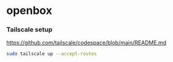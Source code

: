 # openbox

### Tailscale setup
https://github.com/tailscale/codespace/blob/main/README.md
```sh
sudo tailscale up --accept-routes
```
